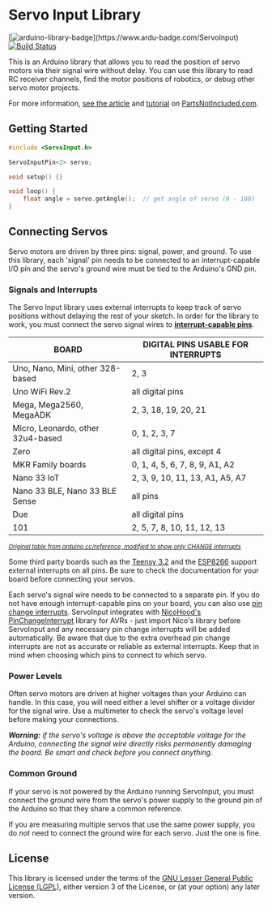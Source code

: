 # Servo Input Library
[![arduino-library-badge](https://www.ardu-badge.com/badge/ServoInput.svg?)](https://www.ardu-badge.com/ServoInput) [![Build Status](https://github.com/dmadison/ServoInput/workflows/build/badge.svg?branch=master)](https://github.com/dmadison/ServoInput/actions?query=workflow%3Abuild)

This is an Arduino library that allows you to read the position of servo motors via their signal wire without delay. You can use this library to read RC receiver channels, find the motor positions of robotics, or debug other servo motor projects.

For more information, [see the article](https://www.partsnotincluded.com/servo-input-library-for-arduino/) and [tutorial](https://www.partsnotincluded.com/how-to-use-an-rc-controller-with-an-arduino/) on [PartsNotIncluded.com](https://www.partsnotincluded.com/).

## Getting Started

```cpp
#include <ServoInput.h>

ServoInputPin<2> servo;

void setup() {}

void loop() {
	float angle = servo.getAngle();  // get angle of servo (0 - 180)
}
```

## Connecting Servos

Servo motors are driven by three pins: signal, power, and ground. To use this library, each 'signal' pin needs to be connected to an interrupt-capable I/O pin and the servo's ground wire must be tied to the Arduino's GND pin.

### Signals and Interrupts

The Servo Input library uses external interrupts to keep track of servo positions without delaying the rest of your sketch. In order for the library to work, you must connect the servo signal wires to [**interrupt-capable pins**](https://www.arduino.cc/reference/en/language/functions/external-interrupts/attachinterrupt/).

| BOARD                             | DIGITAL PINS USABLE FOR INTERRUPTS |
|-----------------------------------|------------------------------------|
| Uno, Nano, Mini, other 328-based  | 2, 3                               |
| Uno WiFi Rev.2                    | all digital pins                   |
| Mega, Mega2560, MegaADK           | 2, 3, 18, 19, 20, 21               |
| Micro, Leonardo, other 32u4-based | 0, 1, 2, 3, 7                      |
| Zero                              | all digital pins, except 4         |
| MKR Family boards                 | 0, 1, 4, 5, 6, 7, 8, 9, A1, A2     |
| Nano 33 IoT                       | 2, 3, 9, 10, 11, 13, A1, A5, A7    |
| Nano 33 BLE, Nano 33 BLE Sense    | all pins                           |
| Due                               | all digital pins                   |
| 101                               | 2, 5, 7, 8, 10, 11, 12, 13         |

*<sup>[Original table from arduino.cc/reference, modified to show only CHANGE interrupts](https://www.arduino.cc/reference/en/language/functions/external-interrupts/attachinterrupt/)</sup>*

Some third party boards such as the [Teensy 3.2](https://www.pjrc.com/store/teensy32.html) and the [ESP8266](https://en.wikipedia.org/wiki/ESP8266) support external interrupts on all pins. Be sure to check the documentation for your board before connecting your servos.

Each servo's signal wire needs to be connected to a separate pin. If you do not have enough interrupt-capable pins on your board, you can also use [pin change interrupts](https://playground.arduino.cc/Main/PinChangeInterrupt/). ServoInput integrates with [NicoHood's](https://github.com/NicoHood) [PinChangeInterrupt](https://github.com/NicoHood/PinChangeInterrupt) library for AVRs - just import Nico's library before ServoInput and any necessary pin change interrupts will be added automatically. Be aware that due to the extra overhead pin change interrupts are not as accurate or reliable as external interrupts. Keep that in mind when choosing which pins to connect to which servo.

### Power Levels

Often servo motors are driven at higher voltages than your Arduino can handle. In this case, you will need either a level shifter or a voltage divider for the signal wire. Use a multimeter to check the servo's voltage level before making your connections.

***Warning:** if the servo's voltage is above the acceptable voltage for the Arduino, connecting the signal wire directly risks permanently damaging the board. Be smart and check before you connect anything.*

### Common Ground

If your servo is not powered by the Arduino running ServoInput, you must connect the ground wire from the servo's power supply to the ground pin of the Arduino so that they share a common reference.

If you are measuring multiple servos that use the same power supply, you do *not* need to connect the ground wire for each servo. Just the one is fine.

## License
This library is licensed under the terms of the [GNU Lesser General Public License (LGPL)](https://www.gnu.org/licenses/lgpl.html), either version 3 of the License, or (at your option) any later version.
